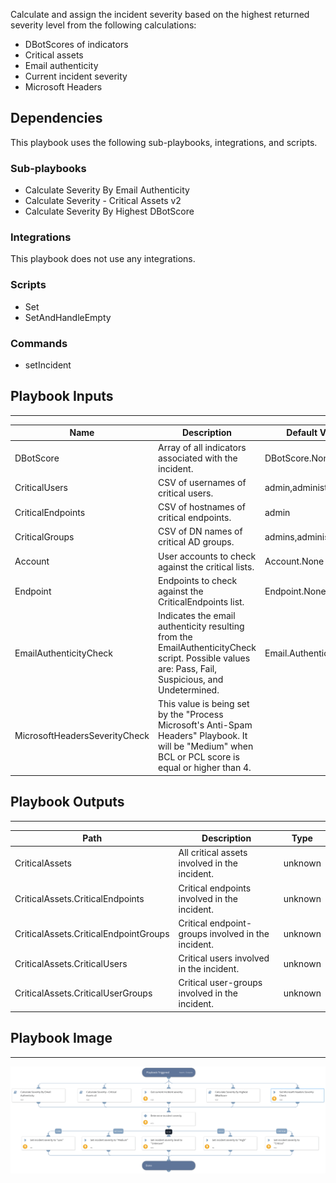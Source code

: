 Calculate and assign the incident severity based on the highest returned severity level from the following calculations:

- DBotScores of indicators
- Critical assets
- Email authenticity
- Current incident severity
- Microsoft Headers

## Dependencies
This playbook uses the following sub-playbooks, integrations, and scripts.

### Sub-playbooks
* Calculate Severity By Email Authenticity
* Calculate Severity - Critical Assets v2
* Calculate Severity By Highest DBotScore

### Integrations
This playbook does not use any integrations.

### Scripts
* Set
* SetAndHandleEmpty

### Commands
* setIncident

## Playbook Inputs
---

| **Name** | **Description** | **Default Value** | **Required** |
| --- | --- | --- | --- |
| DBotScore | Array of all indicators associated with the incident.  | DBotScore.None | Optional |
| CriticalUsers | CSV of usernames of critical users. | admin,administrator | Optional |
| CriticalEndpoints | CSV of hostnames of critical endpoints. | admin | Optional |
| CriticalGroups | CSV of DN names of critical AD groups. | admins,administrators | Optional |
| Account | User accounts to check against the critical lists. | Account.None | Optional |
| Endpoint | Endpoints to check against the CriticalEndpoints list. | Endpoint.None | Optional |
| EmailAuthenticityCheck | Indicates the email authenticity resulting from the EmailAuthenticityCheck script. Possible values are: Pass, Fail, Suspicious, and Undetermined. | Email.AuthenticityCheck | Optional |
| MicrosoftHeadersSeverityCheck | This value is being set by the "Process Microsoft's Anti-Spam Headers" Playbook. It will be "Medium" when BCL or PCL score is equal or higher than 4. |  | Optional |

## Playbook Outputs
---

| **Path** | **Description** | **Type** |
| --- | --- | --- |
| CriticalAssets | All critical assets involved in the incident. | unknown |
| CriticalAssets.CriticalEndpoints | Critical endpoints involved in the incident. | unknown |
| CriticalAssets.CriticalEndpointGroups | Critical endpoint-groups involved in the incident. | unknown |
| CriticalAssets.CriticalUsers | Critical users involved in the incident. | unknown |
| CriticalAssets.CriticalUserGroups | Critical user-groups involved in the incident. | unknown |

## Playbook Image
---
![Calculate Severity - Generic v2](../doc_files/Calculate_Severity_-_Generic_v2.png)